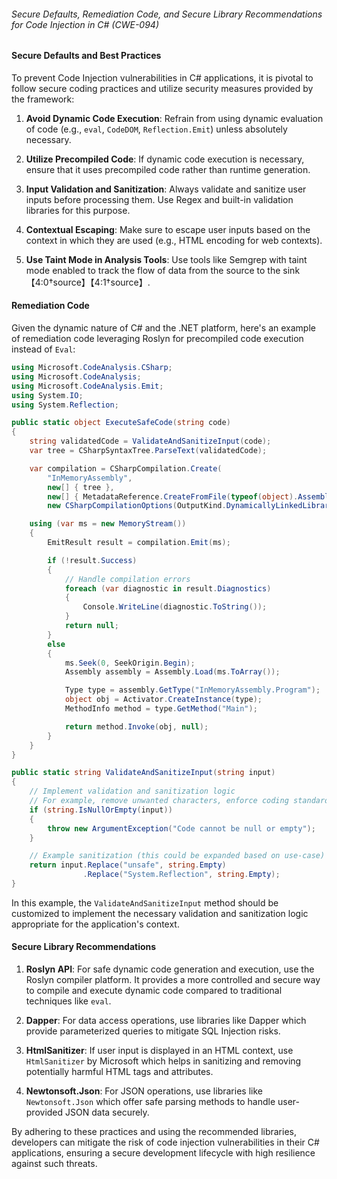 ###### Secure Defaults, Remediation Code, and Secure Library Recommendations for Code Injection in C# (CWE-094)

#### Secure Defaults and Best Practices
To prevent Code Injection vulnerabilities in C# applications, it is pivotal to follow secure coding practices and utilize security measures provided by the framework:

1. **Avoid Dynamic Code Execution**: Refrain from using dynamic evaluation of code (e.g., `eval`, `CodeDOM`, `Reflection.Emit`) unless absolutely necessary.

2. **Utilize Precompiled Code**: If dynamic code execution is necessary, ensure that it uses precompiled code rather than runtime generation.

3. **Input Validation and Sanitization**: Always validate and sanitize user inputs before processing them. Use Regex and built-in validation libraries for this purpose.

4. **Contextual Escaping**: Make sure to escape user inputs based on the context in which they are used (e.g., HTML encoding for web contexts).

5. **Use Taint Mode in Analysis Tools**: Use tools like Semgrep with taint mode enabled to track the flow of data from the source to the sink【4:0†source】【4:1†source】.

#### Remediation Code

Given the dynamic nature of C# and the .NET platform, here's an example of remediation code leveraging Roslyn for precompiled code execution instead of `Eval`:

```csharp
using Microsoft.CodeAnalysis.CSharp;
using Microsoft.CodeAnalysis;
using Microsoft.CodeAnalysis.Emit;
using System.IO;
using System.Reflection;

public static object ExecuteSafeCode(string code)
{
    string validatedCode = ValidateAndSanitizeInput(code);
    var tree = CSharpSyntaxTree.ParseText(validatedCode);

    var compilation = CSharpCompilation.Create(
        "InMemoryAssembly",
        new[] { tree },
        new[] { MetadataReference.CreateFromFile(typeof(object).Assembly.Location) },
        new CSharpCompilationOptions(OutputKind.DynamicallyLinkedLibrary));

    using (var ms = new MemoryStream())
    {
        EmitResult result = compilation.Emit(ms);

        if (!result.Success)
        {
            // Handle compilation errors
            foreach (var diagnostic in result.Diagnostics)
            {
                Console.WriteLine(diagnostic.ToString());
            }
            return null;
        }
        else
        {
            ms.Seek(0, SeekOrigin.Begin);
            Assembly assembly = Assembly.Load(ms.ToArray());

            Type type = assembly.GetType("InMemoryAssembly.Program");
            object obj = Activator.CreateInstance(type);
            MethodInfo method = type.GetMethod("Main");

            return method.Invoke(obj, null);
        }
    }
}

public static string ValidateAndSanitizeInput(string input)
{
    // Implement validation and sanitization logic
    // For example, remove unwanted characters, enforce coding standards, etc.
    if (string.IsNullOrEmpty(input))
    {
        throw new ArgumentException("Code cannot be null or empty");
    }

    // Example sanitization (this could be expanded based on use-case)
    return input.Replace("unsafe", string.Empty)
                .Replace("System.Reflection", string.Empty);
}
```

In this example, the `ValidateAndSanitizeInput` method should be customized to implement the necessary validation and sanitization logic appropriate for the application's context.

#### Secure Library Recommendations

1. **Roslyn API**: For safe dynamic code generation and execution, use the Roslyn compiler platform. It provides a more controlled and secure way to compile and execute dynamic code compared to traditional techniques like `eval`.

2. **Dapper**: For data access operations, use libraries like Dapper which provide parameterized queries to mitigate SQL Injection risks.
   
3. **HtmlSanitizer**: If user input is displayed in an HTML context, use `HtmlSanitizer` by Microsoft which helps in sanitizing and removing potentially harmful HTML tags and attributes.

4. **Newtonsoft.Json**: For JSON operations, use libraries like `Newtonsoft.Json` which offer safe parsing methods to handle user-provided JSON data securely.

By adhering to these practices and using the recommended libraries, developers can mitigate the risk of code injection vulnerabilities in their C# applications, ensuring a secure development lifecycle with high resilience against such threats.
